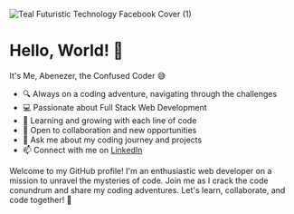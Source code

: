 ![Teal Futuristic Technology Facebook Cover (1)](https://user-images.githubusercontent.com/105986912/233362148-3875e198-e1b2-42d9-a6de-be8f5f3d2d41.jpg)
# Hello, World! 👋
It's Me, Abenezer, the Confused Coder 😅

- 🔍 Always on a coding adventure, navigating through the challenges
- 💻 Passionate about Full Stack Web Development
- 🌱 Learning and growing with each line of code
- 🤝 Open to collaboration and new opportunities
- 💬 Ask me about my coding journey and projects
- 📫 Connect with me on [LinkedIn](https://www.linkedin.com/in/your-linkedin-url)

Welcome to my GitHub profile! I'm an enthusiastic web developer on a mission to unravel the mysteries of code. Join me as I crack the code conundrum and share my coding adventures. Let's learn, collaborate, and code together! 💪
